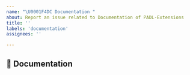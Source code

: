 ```yaml
---
name: "\U0001F4DC Documentation "
about: Report an issue related to Documentation of PADL-Extensions
title: ''
labels: 'documentation'
assignees: ''

---
```


## 📜 Documentation

<!-- A clear and concise description of what content in https://github.com/lf1-io/padl-extensions is an issue. If it is an request to add documentation to a missing or incomplete documentation, please also include a link to the functionality you want documented. -->
